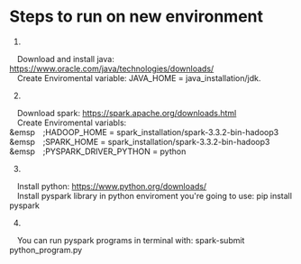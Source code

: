 # Steps to run on new environment

1)  
  &emsp;Download and install java: https://www.oracle.com/java/technologies/downloads/  
  &emsp;Create Enviromental variable: JAVA_HOME = java_installation/jdk.  

2)  
  &emsp;Download spark: https://spark.apache.org/downloads.html  
  &emsp;Create Enviromental variabls:  
    &emsp&emsp;;HADOOP_HOME = spark_installation/spark-3.3.2-bin-hadoop3  
    &emsp&emsp;;SPARK_HOME = spark_installation/spark-3.3.2-bin-hadoop3  
    &emsp&emsp;;PYSPARK_DRIVER_PYTHON = python  
    
3)  
  &emsp;Install python: https://www.python.org/downloads/  
  &emsp;Install pyspark library in python enviroment you're going to use: pip install pyspark  
  
4)  
  &emsp;You can run pyspark programs in terminal with: spark-submit python_program.py  
